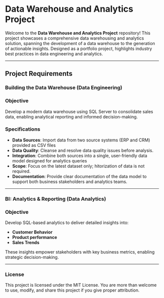 # Data Warehouse and Analytics Project

Welcome to the **Data Warehouse and Analytics Project** repository!
This project showcases a comprehensive data warehousing and analytics solution, spanning the development of a data warehouse to the generation of actionable insights.
Designed as a portfolio project, highlights industry best practices in data engineering and analytics.

---

## Project Requirements

### Building the Data Warehouse (Data Engineering)

### Objective
Develop a modern data warehouse using SQL Server to consolidate sales data, enabling analytical reporting and informed decision-making.

### Specifications
- **Data Sources**: Import data from two source systems (ERP and CRM) provided as CSV files
- **Data Quality**: Cleanse and resolve data quality issues before analysis.
- **Integration**: Combine both sources into a single, user-friendly data model designed for analytics queries
- **Scope**: Focus on the latest dataset only; hitorization of data is not required.
- **Documentation**: Provide clear documentation of the data model to support both business stakeholders and analytics teams.

---

### BI: Analytics & Reporting (Data Analytics)

### Objective
Develop SQL-based analytics to deliver detailed insights into:
- **Customer Behavior**
- **Product performance**
- **Sales Trends**

 These insights empower stakeholders with key business metrics, enabling strategic decision-making.
 
---

### License
This project is licensed under the MIT License. You are more than welcome to use, modify, and share this project if you give proper attribution.

